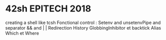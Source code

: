 # 42sh EPITECH 2018

creating a shell like tcsh
Fonctional control :
Setenv and unsetenv​
Pipe and separator​
&& and | |​
Redirection​
History​
Globbing​
Inhibitor et backtick​
Alias​
Which et Where​
